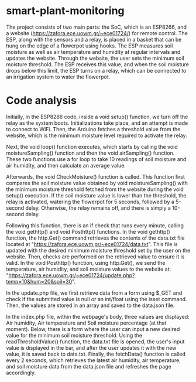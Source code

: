 # smart-plant-monitoring
The project consists of two main parts: the SoC, which is an ESP8266, and a website (https://zafora.ece.uowm.gr/~ece01724/) for remote control. The ESP, along with the sensors and a relay, is placed in a basket that can be hung on the edge of a flowerpot using hooks.
The ESP measures soil moisture as well as air temperature and humidity at regular intervals and updates the website. Through the website, the user sets the minimum soil moisture threshold. The ESP receives this value, and when the soil moisture drops below this limit, the ESP turns on a relay, which can be connected to an irrigation system to water the flowerpot.

# Code analysis
Initially, in the ESP8266 code, inside a void setup() function, we turn off the relay as the system boots. Initializations take place, and an attempt is made to connect to WiFi. Then, the Arduino fetches a threshold value from the website, which is the minimum moisture level required to activate the relay.

Next, the void loop() function executes, which starts by calling the void moistureSampling() function and then the void airSampling() function. These two functions use a for loop to take 10 readings of soil moisture and air humidity, and then calculate an average value.

Afterwards, the void CheckMoisture() function is called. This function first compares the soil moisture value obtained by void moistureSampling() with the minimum moisture threshold fetched from the website during the void setup() execution. If the soil moisture value is lower than the threshold, the relay is activated, watering the flowerpot for 5 seconds, followed by a 5-second delay. Otherwise, the relay remains off, and there is simply a 10-second delay.


Following this function, there is an if check that runs every minute, calling the void gethttp() and void Posthttp() functions. In the void gethttp() function, the http.Get() command retrieves the contents of the data.txt file located at "https://zafora.ece.uowm.gr/~ece01724/data.txt". This file is updated with the desired minimum moisture threshold set by the user on the website. Then, checks are performed on the retrieved value to ensure it is valid. In the void Posthttp() function, using http.Get(), we send the temperature, air humidity, and soil moisture values to the website at:
"https://zafora.ece.uowm.gr/~ece01724/update.php?temp=10&hum=20&soil=30".

In the update.php file, we first retrieve data from a form using $_GET and check if the submitted value is null or an int/float using the isset command. Then, the values are stored in an array and saved to the data.json file.

In the index.php file, within the webpage's body, three values are displayed: Air humidity, Air temperature and Soil moisture percentage (at that moment). Below, there is a form where the user can input a new desired value for the minimum soil moisture threshold. Using the readThresholdValue() function, the data.txt file is opened, the user's input value is displayed in the bar, and after the user updates it with the new value, it is saved back to data.txt. Finally, the fetchData() function is called every 2 seconds, which retrieves the latest air humidity, air temperature, and soil moisture data from the data.json file and refreshes the page accordingly.
